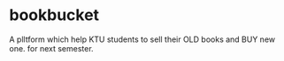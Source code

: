 # bookbucket
A plltform which help KTU students to sell their OLD books and BUY new one. for next semester.
